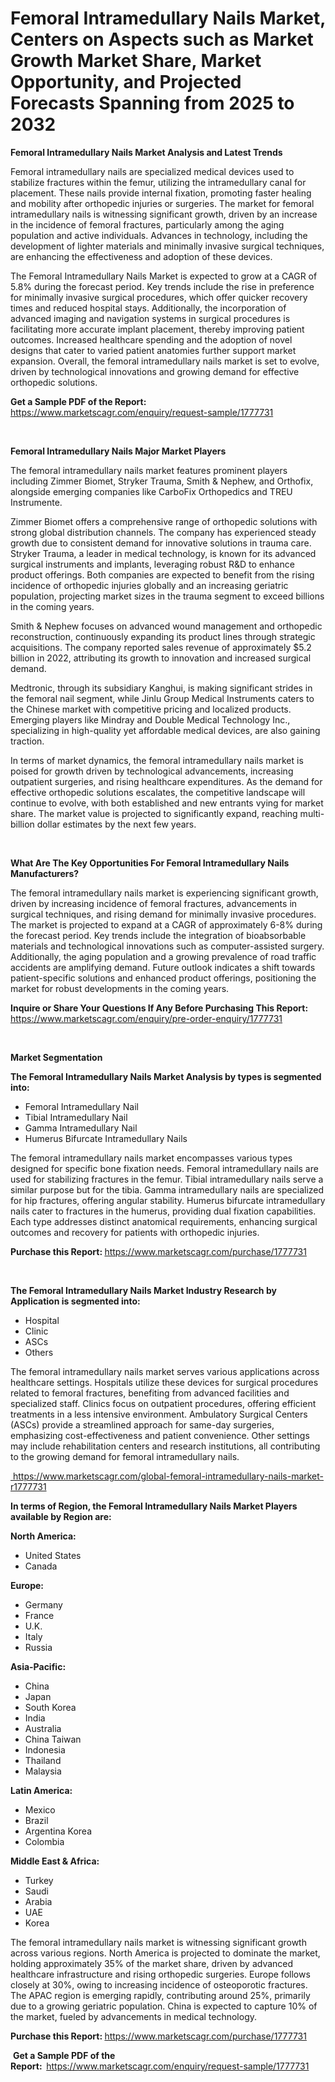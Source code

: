 <p><h1>Femoral Intramedullary Nails Market, Centers on Aspects such as Market Growth Market Share, Market Opportunity, and Projected Forecasts Spanning from 2025 to 2032</h1></p><p><strong>Femoral Intramedullary Nails Market Analysis and Latest Trends</strong></p>
<p><p>Femoral intramedullary nails are specialized medical devices used to stabilize fractures within the femur, utilizing the intramedullary canal for placement. These nails provide internal fixation, promoting faster healing and mobility after orthopedic injuries or surgeries. The market for femoral intramedullary nails is witnessing significant growth, driven by an increase in the incidence of femoral fractures, particularly among the aging population and active individuals. Advances in technology, including the development of lighter materials and minimally invasive surgical techniques, are enhancing the effectiveness and adoption of these devices.</p><p>The Femoral Intramedullary Nails Market is expected to grow at a CAGR of 5.8% during the forecast period. Key trends include the rise in preference for minimally invasive surgical procedures, which offer quicker recovery times and reduced hospital stays. Additionally, the incorporation of advanced imaging and navigation systems in surgical procedures is facilitating more accurate implant placement, thereby improving patient outcomes. Increased healthcare spending and the adoption of novel designs that cater to varied patient anatomies further support market expansion. Overall, the femoral intramedullary nails market is set to evolve, driven by technological innovations and growing demand for effective orthopedic solutions.</p></p>
<p><strong>Get a Sample PDF of the Report:&nbsp;</strong> <a href="https://www.marketscagr.com/enquiry/request-sample/1777731?utm_campaign=3294&utm_medium=2&utm_source=Github&utm_content=ia&utm_term=14042025&utm_id=femoral-intramedullary-nails">https://www.marketscagr.com/enquiry/request-sample/1777731</a></p>
<p>&nbsp;</p>
<p><strong>Femoral Intramedullary Nails Major Market Players</strong></p>
<p><p>The femoral intramedullary nails market features prominent players including Zimmer Biomet, Stryker Trauma, Smith & Nephew, and Orthofix, alongside emerging companies like CarboFix Orthopedics and TREU Instrumente. </p><p>Zimmer Biomet offers a comprehensive range of orthopedic solutions with strong global distribution channels. The company has experienced steady growth due to consistent demand for innovative solutions in trauma care. Stryker Trauma, a leader in medical technology, is known for its advanced surgical instruments and implants, leveraging robust R&D to enhance product offerings. Both companies are expected to benefit from the rising incidence of orthopedic injuries globally and an increasing geriatric population, projecting market sizes in the trauma segment to exceed billions in the coming years.</p><p>Smith & Nephew focuses on advanced wound management and orthopedic reconstruction, continuously expanding its product lines through strategic acquisitions. The company reported sales revenue of approximately $5.2 billion in 2022, attributing its growth to innovation and increased surgical demand. </p><p>Medtronic, through its subsidiary Kanghui, is making significant strides in the femoral nail segment, while Jinlu Group Medical Instruments caters to the Chinese market with competitive pricing and localized products. Emerging players like Mindray and Double Medical Technology Inc., specializing in high-quality yet affordable medical devices, are also gaining traction.</p><p>In terms of market dynamics, the femoral intramedullary nails market is poised for growth driven by technological advancements, increasing outpatient surgeries, and rising healthcare expenditures. As the demand for effective orthopedic solutions escalates, the competitive landscape will continue to evolve, with both established and new entrants vying for market share. The market value is projected to significantly expand, reaching multi-billion dollar estimates by the next few years.</p></p>
<p>&nbsp;</p>
<p><strong>What Are The Key Opportunities For Femoral Intramedullary Nails Manufacturers?</strong></p>
<p><p>The femoral intramedullary nails market is experiencing significant growth, driven by increasing incidence of femoral fractures, advancements in surgical techniques, and rising demand for minimally invasive procedures. The market is projected to expand at a CAGR of approximately 6-8% during the forecast period. Key trends include the integration of bioabsorbable materials and technological innovations such as computer-assisted surgery. Additionally, the aging population and a growing prevalence of road traffic accidents are amplifying demand. Future outlook indicates a shift towards patient-specific solutions and enhanced product offerings, positioning the market for robust developments in the coming years.</p></p>
<p><strong>Inquire or Share Your Questions If Any Before Purchasing This Report:</strong> <a href="https://www.marketscagr.com/enquiry/pre-order-enquiry/1777731?utm_campaign=3294&utm_medium=2&utm_source=Github&utm_content=ia&utm_term=14042025&utm_id=femoral-intramedullary-nails">https://www.marketscagr.com/enquiry/pre-order-enquiry/1777731</a></p>
<p>&nbsp;</p>
<p><strong>Market Segmentation</strong></p>
<p><strong>The Femoral Intramedullary Nails Market Analysis by types is segmented into:</strong></p>
<p><ul><li>Femoral Intramedullary Nail</li><li>Tibial Intramedullary Nail</li><li>Gamma Intramedullary Nail</li><li>Humerus Bifurcate Intramedullary Nails</li></ul></p>
<p><p>The femoral intramedullary nails market encompasses various types designed for specific bone fixation needs. Femoral intramedullary nails are used for stabilizing fractures in the femur. Tibial intramedullary nails serve a similar purpose but for the tibia. Gamma intramedullary nails are specialized for hip fractures, offering angular stability. Humerus bifurcate intramedullary nails cater to fractures in the humerus, providing dual fixation capabilities. Each type addresses distinct anatomical requirements, enhancing surgical outcomes and recovery for patients with orthopedic injuries.</p></p>
<p><strong>Purchase this Report:&nbsp;</strong><a href="https://www.marketscagr.com/purchase/1777731?utm_campaign=3294&utm_medium=2&utm_source=Github&utm_content=ia&utm_term=14042025&utm_id=femoral-intramedullary-nails">https://www.marketscagr.com/purchase/1777731</a></p>
<p>&nbsp;</p>
<p><strong>The Femoral Intramedullary Nails Market Industry Research by Application is segmented into:</strong></p>
<p><ul><li>Hospital</li><li>Clinic</li><li>ASCs</li><li>Others</li></ul></p>
<p><p>The femoral intramedullary nails market serves various applications across healthcare settings. Hospitals utilize these devices for surgical procedures related to femoral fractures, benefiting from advanced facilities and specialized staff. Clinics focus on outpatient procedures, offering efficient treatments in a less intensive environment. Ambulatory Surgical Centers (ASCs) provide a streamlined approach for same-day surgeries, emphasizing cost-effectiveness and patient convenience. Other settings may include rehabilitation centers and research institutions, all contributing to the growing demand for femoral intramedullary nails.</p></p>
<p><a href="https://www.marketscagr.com/global-femoral-intramedullary-nails-market-r1777731?utm_campaign=3294&utm_medium=2&utm_source=Github&utm_content=ia&utm_term=14042025&utm_id=femoral-intramedullary-nails">&nbsp;https://www.marketscagr.com/global-femoral-intramedullary-nails-market-r1777731</a></p>
<p><strong>In terms of Region, the Femoral Intramedullary Nails Market Players available by Region are:</strong></p>
<p>
    <p> <strong> North America: </strong>
        <ul>
            <li>United States</li>
            <li>Canada</li>
        </ul>
        </p> 
    <p> <strong> Europe: </strong>
        <ul>
            <li>Germany</li>
            <li>France</li>
            <li>U.K.</li>
            <li>Italy</li>
            <li>Russia</li>
        </ul>
        </p> 
    <p> <strong> Asia-Pacific: </strong>
        <ul>
            <li>China</li>
            <li>Japan</li>
            <li>South Korea</li>
            <li>India</li>
            <li>Australia</li>
            <li>China Taiwan</li>
            <li>Indonesia</li>
            <li>Thailand</li>
            <li>Malaysia</li>
        </ul>
        </p> 
    <p> <strong> Latin America: </strong>
        <ul>
            <li>Mexico</li>
            <li>Brazil</li>
            <li>Argentina Korea</li>
            <li>Colombia</li>
        </ul>
        </p> 
    <p> <strong> Middle East & Africa: </strong>
        <ul>
            <li>Turkey</li>
            <li>Saudi</li>
            <li>Arabia</li>
            <li>UAE</li>
            <li>Korea</li>
        </ul>
    </p>
    </p>
<p><p>The femoral intramedullary nails market is witnessing significant growth across various regions. North America is projected to dominate the market, holding approximately 35% of the market share, driven by advanced healthcare infrastructure and rising orthopedic surgeries. Europe follows closely at 30%, owing to increasing incidence of osteoporotic fractures. The APAC region is emerging rapidly, contributing around 25%, primarily due to a growing geriatric population. China is expected to capture 10% of the market, fueled by advancements in medical technology.</p></p>
<p><strong>Purchase this Report: </strong><a href="https://www.marketscagr.com/purchase/1777731?utm_campaign=3294&utm_medium=2&utm_source=Github&utm_content=ia&utm_term=14042025&utm_id=femoral-intramedullary-nails">https://www.marketscagr.com/purchase/1777731</a></p>
<p>&nbsp;<strong>Get a Sample PDF of the Report:&nbsp;&nbsp;</strong><a href="https://www.marketscagr.com/enquiry/request-sample/1777731?utm_campaign=3294&utm_medium=2&utm_source=Github&utm_content=ia&utm_term=14042025&utm_id=femoral-intramedullary-nails">https://www.marketscagr.com/enquiry/request-sample/1777731</a></p>
<p><strong></strong></p>
<p><p></p><p></p><p></p></p>